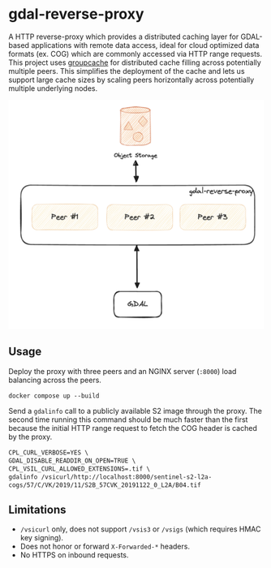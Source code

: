 # gdal-reverse-proxy

A HTTP reverse-proxy which provides a distributed caching layer for GDAL-based applications with remote data access, ideal for cloud optimized data formats (ex. COG) which are commonly accessed via HTTP range requests.  This project uses [groupcache](https://github.com/golang/groupcache) for distributed cache filling across potentially multiple peers.  This simplifies the deployment of the cache and lets us support large cache sizes by scaling peers horizontally across potentially multiple underlying nodes.

![concept-diagram](./assets/concept-diagram.png)

## Usage
Deploy the proxy with three peers and an NGINX server (`:8000`) load balancing across the peers.
```
docker compose up --build
```

Send a `gdalinfo` call to a publicly available S2 image through the proxy.  The second time running this command should be much faster than the first because the initial HTTP range request to fetch the COG header is cached by the proxy.
```
CPL_CURL_VERBOSE=YES \
GDAL_DISABLE_READDIR_ON_OPEN=TRUE \
CPL_VSIL_CURL_ALLOWED_EXTENSIONS=.tif \
gdalinfo /vsicurl/http://localhost:8000/sentinel-s2-l2a-cogs/57/C/VK/2019/11/S2B_57CVK_20191122_0_L2A/B04.tif
```

## Limitations
- `/vsicurl` only, does not support `/vsis3` or `/vsigs` (which requires HMAC key signing).
- Does not honor or forward `X-Forwarded-*` headers.
- No HTTPS on inbound requests.